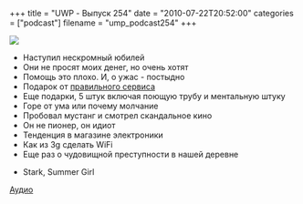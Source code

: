 +++
title = "UWP - Выпуск 254"
date = "2010-07-22T20:52:00"
categories = ["podcast"]
filename = "ump_podcast254"
+++

![](https://podcast.umputun.com/images/uwp/uwp254.png)


- Наступил нескромный юбилей
- Они не просят моих денег, но очень хотят
- Помощь это плохо. И, о ужас - постыдно
- Подарок от [правильного сервиса](http://prostopleer.com/)
- Еще подарки, 5 штук включая поющую трубу и ментальную штуку
- Горе от ума или почему молчание
- Пробовал мустанг и смотрел скандальное кино
- Он не пионер, он идиот
- Тенденция в магазине электроники
- Как из 3g сделать WiFi
- Еще раз о чудовищной преступности в нашей деревне


* Stark, Summer Girl

[Аудио](http://archive.rucast.net/uwp/media/ump_podcast254.mp3)
<audio src="http://archive.rucast.net/uwp/media/ump_podcast254.mp3" preload="none">